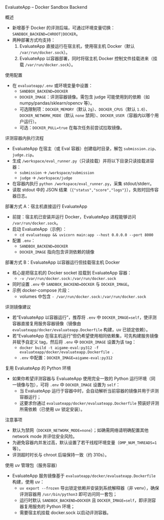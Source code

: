 EvaluateApp – Docker Sandbox Backend

概述
- 新增基于 Docker 的评测后端，可通过环境变量切换：`SANDBOX_BACKEND=CHROOT|DOCKER`。
- 两种部署方式均支持：
  1) EvaluateApp 直接运行在宿主机，使用宿主机 Docker（默认 `/var/run/docker.sock`）。
  2) EvaluateApp 以容器部署，同时将宿主机 Docker 控制文件挂载进来（挂载 `/var/run/docker.sock`）。

使用配置
- 在 `evaluateapp/.env` 或环境变量中设置：
  - `SANDBOX_BACKEND=DOCKER`
  - `DOCKER_IMAGE`：评测容器镜像。需包含 judge 可能使用到的依赖（如 numpy/pandas/sklearn/opencv 等）。
  - 可选限制项：`DOCKER_MEMORY`（默认 `2g`）、`DOCKER_CPUS`（默认 `1.0`）、`DOCKER_NETWORK_MODE`（默认 `none` 禁网）、`DOCKER_USER`（容器内以哪个用户运行）。
  - 可选：`DOCKER_PULL=true` 在每次任务前尝试拉取镜像。

评测容器内执行流程
- EvaluateApp 在宿主（或 Eval 容器）创建临时目录，解包 `submission.zip`、`judge.zip`。
- 生成 `/workspace/eval_runner.py`（只读挂载）并将以下目录只读挂载进容器：
  - `submission` → `/workspace/submission`
  - `judge` → `/workspace/judge`
- 在容器内执行 `python /workspace/eval_runner.py`，采集 stdout/stderr。
- 读取 stdout 中的 JSON 结果（`{"status","score","logs"}`），失败时回传容器日志。

部署方式 A：宿主机直接运行 EvaluateApp
- 前提：宿主机已安装并运行 Docker，EvaluateApp 进程能够访问 `/var/run/docker.sock`。
- 启动 EvaluateApp（示例）：
  - `cd evaluateapp && uvicorn main:app --host 0.0.0.0 --port 8000`
- 配置 `.env`：
  - `SANDBOX_BACKEND=DOCKER`
  - `DOCKER_IMAGE` 指向包含评测依赖的镜像

部署方式 B：EvaluateApp 以容器运行但挂载宿主机 Docker
- 核心是把宿主机的 Docker socket 挂载到 EvaluateApp 容器：
  - `-v /var/run/docker.sock:/var/run/docker.sock`
- 同时设置 `.env` 中 `SANDBOX_BACKEND=DOCKER` 与 `DOCKER_IMAGE`。
- 示例 docker-compose 片段：
  - volumes 中包含 `- /var/run/docker.sock:/var/run/docker.sock`

评测镜像建议
- 若“EvaluateApp 以容器运行”，推荐将 `.env` 中 `DOCKER_IMAGE=self`，使评测容器直接复用服务容器镜像（镜像由 `evaluateapp/docker/evaluateapp.Dockerfile` 构建，uv 已锁定依赖）。
- 若“EvaluateApp 在宿主机运行”但仍希望使用相同依赖集，可先构建服务镜像并赋予自定义 tag，然后将 `.env` 中 `DOCKER_IMAGE` 设置为该 tag：
  - `docker build -t aigame-eval:py312 -f evaluateapp/docker/evaluateapp.Dockerfile .`
  - `.env` 中配置：`DOCKER_IMAGE=aigame-eval:py312`

复用 EvaluateApp 的 Python 环境
- 如果你希望评测容器与 EvaluateApp 使用完全一致的 Python 运行环境（同一镜像与包），可将 `.env` 中 `DOCKER_IMAGE` 设置为 `self`：
  - 当 EvaluateApp 运行于容器中时，会自动解析当前容器的镜像并用于评测容器运行；
  - 这要求你通过 `evaluateapp/docker/evaluateapp.Dockerfile` 预装好评测所需依赖（已使用 uv 锁定安装）。

注意事项
- 默认为禁网（`DOCKER_NETWORK_MODE=none`）；如确需网络请明确配置其他 network mode 并评估安全风险。
- 为避免容器内并发过高，默认设置了若干线程环境变量（`OMP_NUM_THREADS=1` 等）。
- 评测超时时长与 chroot 后端保持一致（约 310s）。

使用 uv 管理包（服务容器）
- EvaluateApp 服务镜像基于 `evaluateapp/docker/evaluateapp.Dockerfile` 构建，使用 uv：
  - `uv export --frozen` 导出锁定依赖并安装到系统解释器（非 venv），确保评测容器用 `/usr/bin/python3` 即可访问同一套包；
  - 运行时默认 `SANDBOX_BACKEND=DOCKER` 且 `DOCKER_IMAGE=self`，即评测容器复用服务的 Python 环境；
  - 需要宿主机挂载 docker.sock 以启动评测容器。
